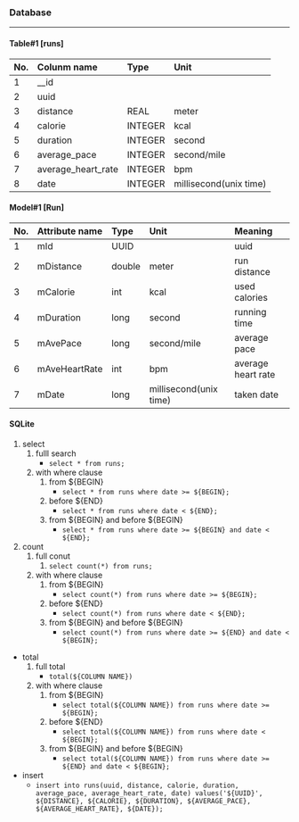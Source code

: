 ### Database
---
#### Table#1 [runs]
| No. | Colunm name        | Type    | Unit                   |
|:----|:-------------------|:--------|:-----------------------|
| 1   | __id               |         |                        |
| 2   | uuid               |         |                        |
| 3   | distance           | REAL    | meter                  |
| 4   | calorie            | INTEGER | kcal                   |
| 5   | duration           | INTEGER | second                 |
| 6   | average_pace       | INTEGER | second/mile            |
| 7   | average_heart_rate | INTEGER | bpm                    |
| 8   | date               | INTEGER | millisecond(unix time) |

#### Model#1 [Run]
| No. | Attribute name | Type   | Unit                   | Meaning            |
|:----|:---------------|:-------|:-----------------------|:-------------------|
| 1   | mId            | UUID   |                        |        uuid            |
| 2   | mDistance      | double | meter                  | run distance       |
| 3   | mCalorie       | int    | kcal                   | used calories      |
| 4   | mDuration      | long   | second                 | running time       |
| 5   | mAvePace       | long   | second/mile            | average pace       |
| 6   | mAveHeartRate  | int    | bpm                    | average heart rate |
| 7   | mDate          | long   | millisecond(unix time) | taken date         |

#### SQLite
1. select
    1. fulll search
        - ```select * from runs;```
    2. with where clause
        1. from ${BEGIN}
            - ```select * from runs where date >= ${BEGIN};```
        2. before ${END}
            - ```select * from runs where date < ${END};```
        3. from ${BEGIN} and before ${BEGIN}
            - ```select * from runs where date >= ${BEGIN} and date < ${END};```
1. count
    1. full conut
        1. ```select count(*) from runs;```
    2. with where clause
        1. from ${BEGIN}
            - ```select count(*) from runs where date >= ${BEGIN};```
        2. before ${END}
            - ```select count(*) from runs where date < ${END};```
        3. from ${BEGIN} and before ${BEGIN}
            - ```select count(*) from runs where date >= ${END} and date < ${BEGIN};```

- total
    1. full total
        - ```total(${COLUMN NAME})```
    2. with where clause
        1. from ${BEGIN}
            - ```select total(${COLUMN NAME}) from runs where date >= ${BEGIN};```
        2. before ${END}
            - ```select total(${COLUMN NAME}) from runs where date < ${BEGIN};```
        3. from ${BEGIN} and before ${BEGIN}
            - ```select total(${COLUMN NAME}) from runs where date >= ${END} and date < ${BEGIN};```
- insert
    - ```insert into runs(uuid, distance, calorie, duration, average_pace, average_heart_rate, date) values('${UUID}', ${DISTANCE}, ${CALORIE}, ${DURATION}, ${AVERAGE_PACE}, ${AVERAGE_HEART_RATE}, ${DATE});```

